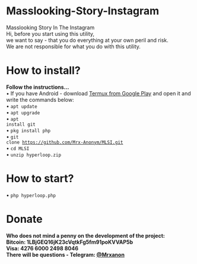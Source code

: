 # Masslooking-Story-Instagram
Masslooking Story In The Instagram<br>
Hi, before you start using this utility,<br>
we want to say - that you do everything at your own peril and risk.<br>
We are not responsible for what you do with this utility.<br> 
# How to install?
<b>Follow the instructions...</b><br>
• If you have Android - download <a href="https://play.google.com/store/apps/details?id=com.termux&hl=ru">Termux from Google Play</a> and open it and write the commands below:<br>
• <code>apt update</code><br>
• <code>apt upgrade</code><br>
• <code>apt install git</code><br>
• <code>pkg install php</code><br>
• <code>git clone https://github.com/Mrx-Anonym/MLSI.git</code><br>
• <code>cd MLSI</code><br>
• <code>unzip hyperloop.zip</code><br>
# How to start?
• <code>php hyperloop.php</code><br>
# Donate
<b>Who does not mind a penny on the development of the project:</b><br>
<b>Bitcoin: 1LBjGEQ16jK23cVqtkFg5fm91poKVVAP5b<br>
<b>Visa: 4276 6000 2498 8046<b>
<br>
There will be questions - Telegram: <a href="https://t.me/Mrxanon"> @Mrxanon</a><br>
